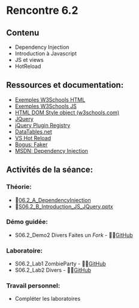 # Rencontre 6.2

## Contenu
- Dependency Injection
- Introduction à Javascript 
- JS et views
- HotReload 

## Ressources et documentation: 
- [Exemples W3Schools HTML](https://www.w3schools.com/js/js_examples.asp) 
- [Exemples W3Schools JS](https://htmlcheatsheet.com/js/) 
- [HTML DOM Style object (w3schools.com)](https://www.w3schools.com/jsref/dom_obj_style.asp) 
- [JQuery](https://api.jquery.com/)
- [jQuery Plugin Registry](https://plugins.jquery.com/)  
- [DataTables.net](https://datatables.net/)
- [VS Hot Reload](https://learn.microsoft.com/fr-ca/visualstudio/debugger/hot-reload?view=vs-2022)
- [Bogus: Faker](https://github.com/bchavez/Bogus)
- [MSDN: Dependency Injection](https://learn.microsoft.com/en-us/aspnet/core/fundamentals/dependency-injection?view=aspnetcore-6.0)
## Activités de la séance: 

### Théorie:  
- 🔗[06.2_A_DependencyInjection](BRISE)
- 🔗[S06.2_B_Introduction_JS_JQuery.pptx](BRISE)

### Démo guidée:
- S06.2_Demo2 Divers Faites un *Fork* - 🔗‍💥[GitHub](BRISE)

### Laboratoire: 
- S06.2_Lab1 ZombieParty - 🔗‍💥[GitHub](BRISE)
- S06.2_Lab2 Divers - 🔗‍💥[GitHub](BRISE)

### Travail personnel: 
- Compléter les laboratoires